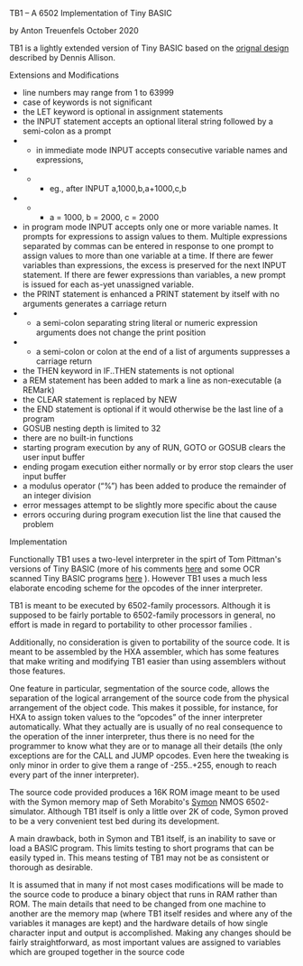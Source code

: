 TB1 – A 6502 Implementation of Tiny BASIC

by Anton Treuenfels
October 2020

TB1 is a lightly extended version of Tiny BASIC based on the [orignal design](http://www.ittybittycomputers.com/IttyBitty/TinyBasic/DDJ1/Design.html) described by Dennis Allison.

Extensions and Modifications

- line numbers may range from 1 to 63999
- case of keywords is not significant
- the LET keyword is optional in assignment statements
- the INPUT statement accepts an optional literal string followed by a semi-colon as a prompt
 - - in immediate mode INPUT accepts consecutive variable names and expressions,
 - - - eg., after INPUT a,1000,b,a+1000,c,b
 - - - a = 1000, b = 2000, c = 2000
- in program mode INPUT accepts only one or more variable names. It prompts for expressions to assign values to them. Multiple expressions separated by commas can be entered in response to one prompt to assign values to more than one variable at a time. If there are fewer variables than expressions, the excess is preserved for the next INPUT statement. If there are fewer expressions than variables, a new prompt is issued for each as-yet unassigned variable.
- the PRINT statement is enhanced
a PRINT statement by itself with no arguments generates a carriage return
 - - a semi-colon separating string literal or numeric expression arguments does not change the print position 
 - - a semi-colon or colon at the end of a list of arguments suppresses a carriage return
- the THEN keyword in IF..THEN statements is not optional
 - a REM statement has been added to mark a line as non-executable (a REMark)
 - the CLEAR statement is replaced by NEW
 - the END statement is optional if it would otherwise be the last line of a program
 - GOSUB nesting depth is limited to 32
 - there are no built-in functions
 - starting program execution by any of RUN, GOTO or GOSUB clears the user input buffer
 - ending progam execution either normally or by error stop clears the user input buffer
 - a modulus operator (“%”) has been added to produce the remainder of an integer division
 - error messages attempt to be slightly more specific about the cause
 - errors occuring during program execution list the line that caused the problem

Implementation

Functionally TB1 uses a two-level interpreter in the spirt of Tom Pittman's versions of Tiny BASIC (more of his comments [here](http://www.ittybittycomputers.com/IttyBitty/TinyBasic/) and some OCR scanned Tiny BASIC programs [here](https://www.retrotechnology.com/memship/Son_of_TFBOTBAS.HTM) \). However TB1 uses a much less elaborate encoding scheme for the opcodes of the inner interpreter.

TB1 is meant to be executed by 6502-family processors. Although it is supposed to be fairly portable to 6502-family processors in general, no effort is made in regard to portability to other processor families .

Additionally, no consideration is given to portability of the source code. It is meant to be assembled by the HXA assembler, which has some features that make writing and modifying TB1 easier than using assemblers without those features.

One feature in particular, segmentation of the source code, allows the separation of the logical arrangement of the source code from the physical arrangement of the object code. This makes it possible, for instance, for HXA to assign token values to the “opcodes” of the inner interpreter automatically. What they actually are is usually of no real consequence to the operation of the inner interpreter, thus there is no need for the programmer to know what they are or to manage all their details (the only exceptions are for the CALL and JUMP opcodes. Even here the tweaking is only minor in order to give them a range of -255..+255, enough to reach every part of the inner interpreter).

The source code provided produces a 16K ROM image meant to be used with the Symon memory map of Seth Morabito's [Symon](https://github.com/sethm/symon) NMOS 6502-simulator. Although TB1 itself is only a little over 2K of code, Symon proved to be a very convenient test bed during its development.

A main drawback, both in Symon and TB1 itself, is an inability to save or load a BASIC program. This  limits testing to short programs that can be easily typed in. This means testing of TB1 may not be as consistent or thorough as desirable.

It is assumed that in many if not most cases modifications will be made to the source code to produce a binary object that runs in RAM rather than ROM. The main details that need to be changed from one machine to another are the memory map (where TB1 itself resides and where any of the variables it manages are kept) and the hardware details of how single character input and output is accomplished. Making any changes should be fairly straightforward, as most important values are assigned to variables which are grouped together in the source code
